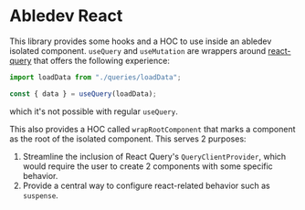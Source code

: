 # Abledev React

This library provides some hooks and a HOC to use inside an abledev isolated
component. `useQuery` and `useMutation` are wrappers around
[react-query](https://react-query.tanstack.com) that offers the following
experience:

```ts
import loadData from "./queries/loadData";

const { data } = useQuery(loadData);
```

which it's not possible with regular `useQuery`.

This also provides a HOC called `wrapRootComponent` that marks a component as
the root of the isolated component. This serves 2 purposes:

1. Streamline the inclusion of React Query's `QueryClientProvider`, which would
   require the user to create 2 components with some specific behavior.
2. Provide a central way to configure react-related behavior such as `suspense`.
